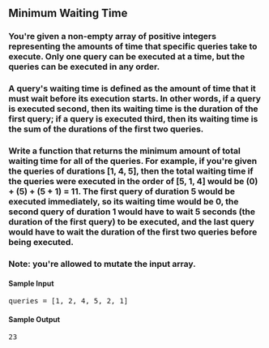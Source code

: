 ## Minimum Waiting Time

### You're given a non-empty array of positive integers representing the amounts of time that specific queries take to execute. Only one query can be executed at a time, but the queries can be executed in any order.

### A query's <b>waiting time</b> is defined as the amount of time that it must wait before its execution starts. In other words, if a query is executed second, then its waiting time is the duration of the first query; if a query is executed third, then its waiting time is the sum of the durations of the first two queries.

### Write a function that returns the minimum amount of total waiting time for all of the queries. For example, if you're given the queries of durations <span>[1, 4, 5]</span>, then the total waiting time if the queries were executed in the order of <span>[5, 1, 4]</span> would be <span>(0) + (5) + (5 + 1) = 11</span>. The first query of duration <span>5</span> would be executed immediately, so its waiting time would be <span>0</span>, the second query of duration <span>1</span> would have to wait <span>5</span> seconds (the duration of the first query) to be executed, and the last query would have to wait the duration of the first two queries before being executed.

### Note: you're allowed to mutate the input array.

<h4>Sample Input</h4>
<pre><span class="CodeEditor-promptParameter">queries</span> = [1, 2, 4, 5, 2, 1]
</pre>

<h4>Sample Output</h4>
<pre>
23
</pre>